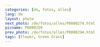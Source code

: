 ```yaml
---
categories: [de, fotos, alles]
lang: de
layout: photo
next_photo: /de/fotos/alles/P0000274.html
picname: P0000259
prev_photo: /de/fotos/alles/P0000294.html
tags: [Flower, Green Grass]
---
```

